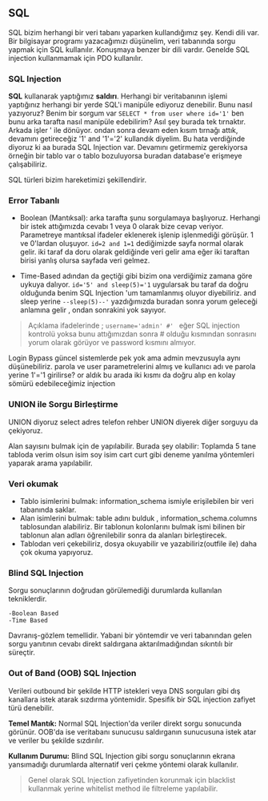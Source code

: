 ## SQL
SQL bizim herhangi bir veri tabanı yaparken kullandığımız şey. Kendi dili var. Bir bilgisayar programı yazacağımızı düşünelim, veri tabanında sorgu yapmak için SQL kullanılır. Konuşmaya benzer bir dili vardır. Genelde SQL injection kullanmamak için PDO kullanılır. 

### SQL Injection
**SQL** kullanarak yaptığımız **saldırı**. Herhangi bir veritabanının işlemi yaptığınız herhangi bir yerde SQL'i manipüle ediyoruz denebilir. Bunu nasıl yazıyoruz? Benim bir sorgum var ```SELECT * from user where id='1'``` ben bunu arka tarafta nasıl manipüle edebilirim? Asıl şey burada tek tırnaktır. Arkada işler ' ile dönüyor. ondan sonra devam eden kısım tırnağı attık, devamını getireceğiz '1' and '1'='2' kullandık diyelim. Bu hata verdiğinde diyoruz ki aa burada SQL Injection  var. Devamını getirmemiz gerekiyorsa örneğin bir tablo var o tablo bozuluyorsa buradan database'e erişmeye çalışabiliriz.

SQL türleri bizim hareketimizi şekillendirir. 
### Error Tabanlı
- Boolean (Mantıksal): arka tarafta şunu sorgulamaya başlıyoruz. Herhangi bir istek attığımızda cevabı 1 veya 0 olarak bize cevap veriyor. Parametreye mantıksal ifadeler eklenerek işlenip işlenmediği görüşür. 1 ve 0'lardan oluşuyor. ```id=2 and 1=1``` dediğimizde sayfa normal olarak gelir. iki taraf da doru olarak geldiğinde veri gelir ama eğer iki taraftan birisi yanlış olursa sayfada veri gelmez. 

- Time-Based adından da geçtiği gibi bizim ona verdiğimiz zamana göre uykuya dalıyor. ```id='5' and sleep(5)='1``` uygularsak bu taraf da doğru olduğunda benim SQL Injection 'um tamamlanmış oluyor diyebiliriz. and sleep yerine ``` --sleep(5)--' ``` yazdığımızda buradan sonra yorum geleceği anlamına gelir , ondan sonrakini yok sayıyor.

> Açıklama ifadelerinde ; ```username='admin' #' ``` eğer SQL injection kontrolü yoksa bunu attığımızdan sonra # olduğu kısmından sonrasını yorum olarak görüyor ve password kısmını almıyor.

Login Bypass güncel sistemlerde pek yok ama admin mevzusuyla aynı düşünebiliriz. parola ve user parametrelerini almış ve kullanıcı adı ve parola yerine 1'='1 girilirse? or aldık bu arada iki kısmı da doğru alıp en kolay sömürü edebileceğimiz injection

### UNION ile Sorgu Birleştirme
UNION  diyoruz select adres telefon rehber UNION diyerek diğer sorguyu da çekiyoruz.

Alan sayısını bulmak için de yapılabilir. Burada şey olabilir: Toplamda 5 tane tabloda verim olsun isim soy isim cart curt gibi deneme yanılma yöntemleri yaparak arama yapılabilir.

### Veri okumak
- Tablo isimlerini bulmak: information_schema ismiyle erişilebilen bir veri tabanında saklar.
- Alan isimlerini bulmak: table adını bulduk , information_schema.columns tablosundan alabiliriz. Bir tablonun kolonlarını bulmak ismi bilinen bir tablonun alan adları öğrenilebilir sonra da alanları birleştirecek.
- Tablodan veri çekebiliriz, dosya okuyabilir ve yazabiliriz(outfile ile) daha çok okuma yapıyoruz. 

### Blind SQL Injection
Sorgu sonuçlarının doğrudan görülemediği durumlarda kullanılan tekniklerdir.

    -Boolean Based
    -Time Based

Davranış-gözlem temellidir. Yabani bir yöntemdir ve veri tabanından gelen sorgu yanıtının cevabı direkt saldırgana aktarılmadığından sıkıntılı bir süreçtir.

### Out of Band (OOB) SQL Injection

Verileri outbound bir şekilde HTTP istekleri veya DNS sorguları gibi dış kanallara istek atarak sızdırma yöntemidir. Spesifik bir SQL injection zafiyet türü denebilir.

**Temel Mantık:** Normal SQL Injection'da veriler direkt sorgu sonucunda görünür. OOB'da ise veritabanı sunucusu saldırganın sunucusuna istek atar ve veriler bu şekilde sızdırılır.

**Kullanım Durumu:** Blind SQL Injection gibi sorgu sonuçlarının ekrana yansımadığı durumlarda alternatif veri çekme yöntemi olarak kullanılır.

> Genel olarak SQL Injection zafiyetinden korunmak için blacklist kullanmak yerine whitelist method ile filtreleme yapılabilir.
